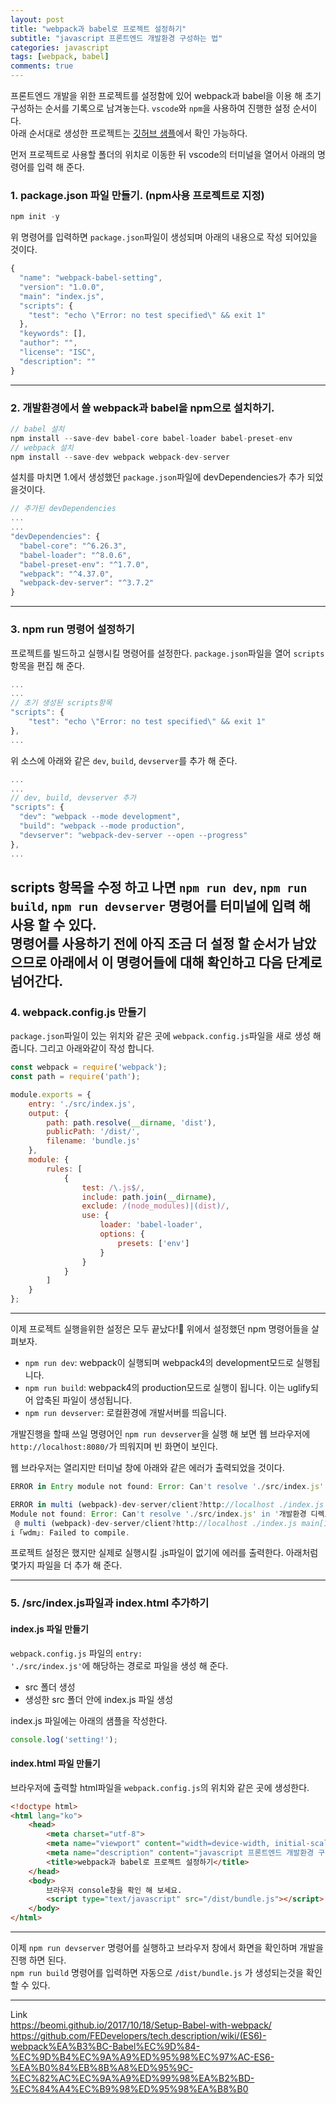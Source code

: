 ```yaml
---
layout: post
title: "webpack과 babel로 프로젝트 설정하기"
subtitle: "javascript 프론트엔드 개발환경 구성하는 법"
categories: javascript
tags: [webpack, babel]
comments: true
---
```

프론트엔드 개발을 위한 프로젝트를 설정함에 있어 webpack과 babel을 이용 해 초기 구성하는 순서를 기록으로 남겨놓는다.
<code>vscode</code>와 <code>npm</code>을 사용하여 진행한 설정 순서이다.  
아래 순서대로 생성한 프로젝트는 [깃허브 샘플](https://github.com/chimimode/webpack-babel-setting)에서 확인 가능하다.

먼저 프로젝트로 사용할 폴더의 위치로 이동한 뒤 vscode의 터미널을 열어서 아래의 명령어를 입력 해 준다.

### 1. package.json 파일 만들기. (npm사용 프로젝트로 지정)
```javascript
npm init -y
```
위 명령어를 입력하면 `package.json`파일이 생성되며 아래의 내용으로 작성 되어있을 것이다.
```javascript
{
  "name": "webpack-babel-setting",
  "version": "1.0.0",
  "main": "index.js",
  "scripts": {
    "test": "echo \"Error: no test specified\" && exit 1"
  },
  "keywords": [],
  "author": "",
  "license": "ISC",
  "description": ""
}
```
---
### 2. 개발환경에서 쓸 webpack과 babel을 npm으로 설치하기.
```javascript
// babel 설치
npm install --save-dev babel-core babel-loader babel-preset-env
// webpack 설치
npm install --save-dev webpack webpack-dev-server
```
설치를 마치면 1.에서 생성했던 `package.json`파일에 devDependencies가 추가 되었을것이다.
```javascript
// 추가된 devDependencies
...
...
"devDependencies": {
  "babel-core": "^6.26.3",
  "babel-loader": "^8.0.6",
  "babel-preset-env": "^1.7.0",
  "webpack": "^4.37.0",
  "webpack-dev-server": "^3.7.2"
}
```
---
### 3. npm run 명령어 설정하기
프로젝트를 빌드하고 실행시킬 명령어를 설정한다. 
`package.json`파일을 열어 `scripts` 항목을 편집 해 준다.
```javascript
...
...
// 초기 생성된 scripts항목
"scripts": {
    "test": "echo \"Error: no test specified\" && exit 1"
},
...
```
위 소스에 아래와 같은 <code>dev</code>, <code>build</code>, <code>devserver</code>를 추가 해 준다.
```javascript
...
...
// dev, build, devserver 추가
"scripts": {
  "dev": "webpack --mode development",
  "build": "webpack --mode production",
  "devserver": "webpack-dev-server --open --progress"
},
...
```  
scripts 항목을 수정 하고 나면 `npm run dev`, `npm run build`, `npm run devserver` 명령어를 터미널에 입력 해 사용 할 수 있다.  
명령어를 사용하기 전에 아직 조금 더 설정 할 순서가 남았으므로 아래에서 이 명령어들에 대해 확인하고 다음 단계로 넘어간다.
---
### 4. webpack.config.js 만들기
`package.json`파일이 있는 위치와 같은 곳에 `webpack.config.js`파일을 새로 생성 해 줍니다. 그리고 아래와같이 작성 합니다.
```javascript
const webpack = require('webpack');
const path = require('path');

module.exports = {
    entry: './src/index.js',
    output: {
        path: path.resolve(__dirname, 'dist'),
        publicPath: '/dist/',
        filename: 'bundle.js'
    },
    module: {
        rules: [
            {
                test: /\.js$/,
                include: path.join(__dirname),
                exclude: /(node_modules)|(dist)/,
                use: {
                    loader: 'babel-loader',
                    options: {
                        presets: ['env']
                    }
                }
            }
        ]
    }
};
```
---
이제 프로젝트 실행을위한 설정은 모두 끝났다!🤗
위에서 설정했던 npm 명령어들을 살펴보자.
- `npm run dev`: webpack이 실행되며 webpack4의 development모드로 실행됩니다.
- `npm run build`: webpack4의 production모드로 실행이 됩니다. 이는 uglify되어 압축된 파일이 생성됩니다.
- `npm run devserver`: 로컬환경에 개발서버를 띄웁니다.

개발진행을 할때 쓰일 명령어인 `npm run devserver`을 실행 해 보면 웹 브라우저에 <code>http://localhost:8080/</code>가 띄워지며 빈 화면이 보인다.

웹 브라우저는 열리지만 터미널 창에 아래와 같은 에러가 출력되었을 것이다.
```javascript
ERROR in Entry module not found: Error: Can't resolve './src/index.js' in '개발환경 디렉토리'

ERROR in multi (webpack)-dev-server/client?http://localhost ./index.js
Module not found: Error: Can't resolve './src/index.js' in '개발환경 디렉토리'
 @ multi (webpack)-dev-server/client?http://localhost ./index.js main[1]
i ｢wdm｣: Failed to compile.
```  
프로젝트 설정은 했지만 실제로 실행시킬 .js파일이 없기에 에러를 출력한다.
아래처럼 몇가지 파일을 더 추가 해 준다.  

---

### 5. /src/index.js파일과 index.html 추가하기
#### index.js 파일 만들기
`webpack.config.js` 파일의 <code>entry: './src/index.js'</code>에 해당하는 경로로 파일을 생성 해 준다.
- src 폴더 생성
- 생성한 src 폴더 안에 index.js 파일 생성  

index.js 파일에는 아래의 샘플을 작성한다.
```javascript
console.log('setting!');
```  
#### index.html 파일 만들기
브라우저에 출력할 html파일을 `webpack.config.js`의 위치와 같은 곳에 생성한다.  
```HTML
<!doctype html>
<html lang="ko">
    <head>
        <meta charset="utf-8">
        <meta name="viewport" content="width=device-width, initial-scale=1, viewport-fit=cover">
        <meta name="description" content="javascript 프론트엔드 개발환경 구성하는 법">
        <title>webpack과 babel로 프로젝트 설정하기</title>
    </head>
    <body>
        브라우저 console창을 확인 해 보세요.
        <script type="text/javascript" src="/dist/bundle.js"></script>
    </body>
</html>
```
---
이제 `npm run devserver` 명령어를 실행하고 브라우저 창에서 화면을 확인하며 개발을 진행 하면 된다.  
`npm run build` 명령어를 입력하면 자동으로 `/dist/bundle.js` 가 생성되는것을 확인 할 수 있다.

---
Link  
https://beomi.github.io/2017/10/18/Setup-Babel-with-webpack/  
https://github.com/FEDevelopers/tech.description/wiki/(ES6)-webpack%EA%B3%BC-Babel%EC%9D%84-%EC%9D%B4%EC%9A%A9%ED%95%98%EC%97%AC-ES6-%EA%B0%84%EB%8B%A8%ED%95%9C-%EC%82%AC%EC%9A%A9%ED%99%98%EA%B2%BD-%EC%84%A4%EC%B9%98%ED%95%98%EA%B8%B0
